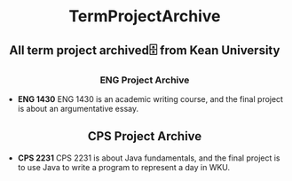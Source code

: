 <h1 align="center"> TermProjectArchive</h1>

<h2 align="center">All term project archived🗄️ from Kean University</h1>
<h3 align="center">ENG Project Archive</h3>

- ****ENG 1430**** ENG 1430 is an academic writing course, and the final project is about an argumentative essay.

 <h2 align="center">CPS Project Archive</h3>

- ****CPS 2231**** CPS 2231 is about Java fundamentals, and the final project is to use Java to write a program to represent a day in WKU.




